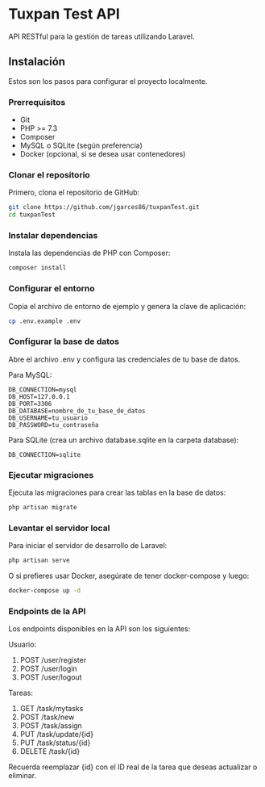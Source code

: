 # Tuxpan Test API

API RESTful para la gestión de tareas utilizando Laravel.

## Instalación

Estos son los pasos para configurar el proyecto localmente.

### Prerrequisitos

- Git
- PHP >= 7.3
- Composer
- MySQL o SQLite (según preferencia)
- Docker (opcional, si se desea usar contenedores)

### Clonar el repositorio

Primero, clona el repositorio de GitHub:

```bash
git clone https://github.com/jgarces86/tuxpanTest.git
cd tuxpanTest
```

### Instalar dependencias
Instala las dependencias de PHP con Composer:

```bash
composer install
```
### Configurar el entorno
Copia el archivo de entorno de ejemplo y genera la clave de aplicación:

```bash
cp .env.example .env
```

### Configurar la base de datos
Abre el archivo .env y configura las credenciales de tu base de datos.

Para MySQL:

```env
DB_CONNECTION=mysql
DB_HOST=127.0.0.1
DB_PORT=3306
DB_DATABASE=nombre_de_tu_base_de_datos
DB_USERNAME=tu_usuario
DB_PASSWORD=tu_contraseña
```

Para SQLite (crea un archivo database.sqlite en la carpeta database):

```env
DB_CONNECTION=sqlite
```

### Ejecutar migraciones

Ejecuta las migraciones para crear las tablas en la base de datos:

```bash
php artisan migrate
```

### Levantar el servidor local

Para iniciar el servidor de desarrollo de Laravel:

```bash
php artisan serve
```

O si prefieres usar Docker, asegúrate de tener docker-compose y luego:

```bash
docker-compose up -d
```

### Endpoints de la API
Los endpoints disponibles en la API son los siguientes:

Usuario:
1. POST /user/register
2. POST /user/login
3. POST /user/logout


Tareas:
1. GET /task/mytasks
2. POST /task/new
3. POST /task/assign
4. PUT /task/update/{id}
5. PUT /task/status/{id}
6. DELETE /task/{id}

Recuerda reemplazar {id} con el ID real de la tarea que deseas actualizar o eliminar.